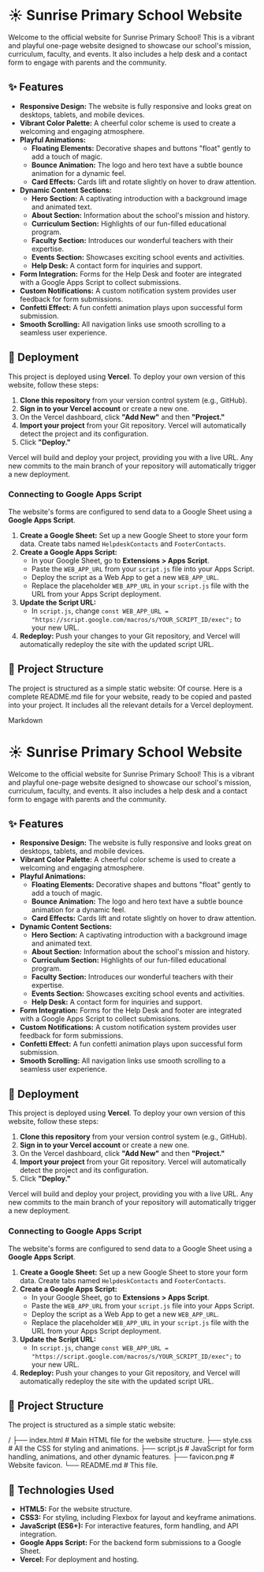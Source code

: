 # ☀️ Sunrise Primary School Website

Welcome to the official website for Sunrise Primary School! This is a vibrant and playful one-page website designed to showcase our school's mission, curriculum, faculty, and events. It also includes a help desk and a contact form to engage with parents and the community.

## ✨ Features

- **Responsive Design:** The website is fully responsive and looks great on desktops, tablets, and mobile devices.
- **Vibrant Color Palette:** A cheerful color scheme is used to create a welcoming and engaging atmosphere.
- **Playful Animations:**
  - **Floating Elements:** Decorative shapes and buttons "float" gently to add a touch of magic.
  - **Bounce Animation:** The logo and hero text have a subtle bounce animation for a dynamic feel.
  - **Card Effects:** Cards lift and rotate slightly on hover to draw attention.
- **Dynamic Content Sections:**
  - **Hero Section:** A captivating introduction with a background image and animated text.
  - **About Section:** Information about the school's mission and history.
  - **Curriculum Section:** Highlights of our fun-filled educational program.
  - **Faculty Section:** Introduces our wonderful teachers with their expertise.
  - **Events Section:** Showcases exciting school events and activities.
  - **Help Desk:** A contact form for inquiries and support.
- **Form Integration:** Forms for the Help Desk and footer are integrated with a Google Apps Script to collect submissions.
- **Custom Notifications:** A custom notification system provides user feedback for form submissions.
- **Confetti Effect:** A fun confetti animation plays upon successful form submission.
- **Smooth Scrolling:** All navigation links use smooth scrolling to a seamless user experience.

## 🚀 Deployment

This project is deployed using **Vercel**. To deploy your own version of this website, follow these steps:

1.  **Clone this repository** from your version control system (e.g., GitHub).
2.  **Sign in to your Vercel account** or create a new one.
3.  On the Vercel dashboard, click **"Add New"** and then **"Project."**
4.  **Import your project** from your Git repository. Vercel will automatically detect the project and its configuration.
5.  Click **"Deploy."**

Vercel will build and deploy your project, providing you with a live URL. Any new commits to the main branch of your repository will automatically trigger a new deployment.

### Connecting to Google Apps Script

The website's forms are configured to send data to a Google Sheet using a **Google Apps Script**.

1.  **Create a Google Sheet:** Set up a new Google Sheet to store your form data. Create tabs named `HelpdeskContacts` and `FooterContacts`.
2.  **Create a Google Apps Script:**
    - In your Google Sheet, go to **Extensions > Apps Script**.
    - Paste the `WEB_APP_URL` from your `script.js` file into your Apps Script.
    - Deploy the script as a Web App to get a new `WEB_APP_URL`.
    - Replace the placeholder `WEB_APP_URL` in your `script.js` file with the URL from your Apps Script deployment.
3.  **Update the Script URL:**
    - In `script.js`, change `const WEB_APP_URL = "https://script.google.com/macros/s/YOUR_SCRIPT_ID/exec";` to your new URL.
4.  **Redeploy:** Push your changes to your Git repository, and Vercel will automatically redeploy the site with the updated script URL.

## 📁 Project Structure

The project is structured as a simple static website:
Of course. Here is a complete README.md file for your website, ready to be copied and pasted into your project. It includes all the relevant details for a Vercel deployment.

Markdown

# ☀️ Sunrise Primary School Website

Welcome to the official website for Sunrise Primary School! This is a vibrant and playful one-page website designed to showcase our school's mission, curriculum, faculty, and events. It also includes a help desk and a contact form to engage with parents and the community.

## ✨ Features

- **Responsive Design:** The website is fully responsive and looks great on desktops, tablets, and mobile devices.
- **Vibrant Color Palette:** A cheerful color scheme is used to create a welcoming and engaging atmosphere.
- **Playful Animations:**
  - **Floating Elements:** Decorative shapes and buttons "float" gently to add a touch of magic.
  - **Bounce Animation:** The logo and hero text have a subtle bounce animation for a dynamic feel.
  - **Card Effects:** Cards lift and rotate slightly on hover to draw attention.
- **Dynamic Content Sections:**
  - **Hero Section:** A captivating introduction with a background image and animated text.
  - **About Section:** Information about the school's mission and history.
  - **Curriculum Section:** Highlights of our fun-filled educational program.
  - **Faculty Section:** Introduces our wonderful teachers with their expertise.
  - **Events Section:** Showcases exciting school events and activities.
  - **Help Desk:** A contact form for inquiries and support.
- **Form Integration:** Forms for the Help Desk and footer are integrated with a Google Apps Script to collect submissions.
- **Custom Notifications:** A custom notification system provides user feedback for form submissions.
- **Confetti Effect:** A fun confetti animation plays upon successful form submission.
- **Smooth Scrolling:** All navigation links use smooth scrolling to a seamless user experience.

## 🚀 Deployment

This project is deployed using **Vercel**. To deploy your own version of this website, follow these steps:

1.  **Clone this repository** from your version control system (e.g., GitHub).
2.  **Sign in to your Vercel account** or create a new one.
3.  On the Vercel dashboard, click **"Add New"** and then **"Project."**
4.  **Import your project** from your Git repository. Vercel will automatically detect the project and its configuration.
5.  Click **"Deploy."**

Vercel will build and deploy your project, providing you with a live URL. Any new commits to the main branch of your repository will automatically trigger a new deployment.

### Connecting to Google Apps Script

The website's forms are configured to send data to a Google Sheet using a **Google Apps Script**.

1.  **Create a Google Sheet:** Set up a new Google Sheet to store your form data. Create tabs named `HelpdeskContacts` and `FooterContacts`.
2.  **Create a Google Apps Script:**
    - In your Google Sheet, go to **Extensions > Apps Script**.
    - Paste the `WEB_APP_URL` from your `script.js` file into your Apps Script.
    - Deploy the script as a Web App to get a new `WEB_APP_URL`.
    - Replace the placeholder `WEB_APP_URL` in your `script.js` file with the URL from your Apps Script deployment.
3.  **Update the Script URL:**
    - In `script.js`, change `const WEB_APP_URL = "https://script.google.com/macros/s/YOUR_SCRIPT_ID/exec";` to your new URL.
4.  **Redeploy:** Push your changes to your Git repository, and Vercel will automatically redeploy the site with the updated script URL.

## 📁 Project Structure

The project is structured as a simple static website:

/
├── index.html         # Main HTML file for the website structure.
├── style.css          # All the CSS for styling and animations.
├── script.js          # JavaScript for form handling, animations, and other dynamic features.
├── favicon.png        # Website favicon.
└── README.md          # This file.

## 📝 Technologies Used

-   **HTML5:** For the website structure.
-   **CSS3:** For styling, including Flexbox for layout and keyframe animations.
-   **JavaScript (ES6+):** For interactive features, form handling, and API integration.
-   **Google Apps Script:** For the backend form submissions to a Google Sheet.
-   **Vercel:** For deployment and hosting.


